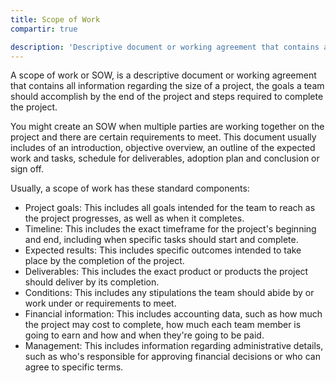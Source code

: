 ```yaml
---
title: Scope of Work
compartir: true

description: 'Descriptive document or working agreement that contains all information regarding the size of a project, the goals a team should accomplish by the end of the project and steps required to complete the project.'
---
```


A scope of work or SOW, is a descriptive document or working agreement that contains all information regarding the size of a project, the goals a team should accomplish by the end of the project and steps required to complete the project.

You might create an SOW when multiple parties are working together on the project and there are certain requirements to meet. This document usually includes of an introduction, objective overview, an outline of the expected work and tasks, schedule for deliverables, adoption plan and conclusion or sign off.

Usually, a scope of work has these standard components:

- Project goals: This includes all goals intended for the team to reach as the project progresses, as well as when it completes.
- Timeline: This includes the exact timeframe for the project's beginning and end, including when specific tasks should start and complete.
- Expected results: This includes specific outcomes intended to take place by the completion of the project.
- Deliverables: This includes the exact product or products the project should deliver by its completion.
- Conditions: This includes any stipulations the team should abide by or work under or requirements to meet.
- Financial information: This includes accounting data, such as how much the project may cost to complete, how much each team member is going to earn and how and when they're going to be paid.
- Management: This includes information regarding administrative details, such as who's responsible for approving financial decisions or who can agree to specific terms.

